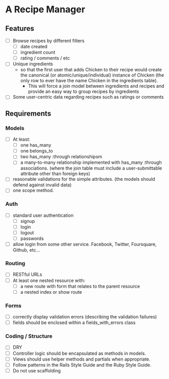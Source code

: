 # A Recipe Manager

## Features
- [ ] Browse recipes by different filters
    - [ ] date created
    - [ ] ingredient count
    - [ ] rating / comments / etc
- [ ] Unique ingredients 
  - so that the first user that adds Chicken to their recipe would create the canonical (or atomic/unique/individual) instance of Chicken (the only row to ever have the name Chicken in the ingredients table). 
    - This will force a join model between ingredients and recipes and provide an easy way to group recipes by ingredients
- [ ] Some user-centric data regarding recipes such as ratings or comments 

## Requirements
### Models
- [ ] At least:
  - [ ] one has_many
  - [ ] one belongs_to
  - [ ] two has_many :through relationshipsm 
  - [ ] a many-to-many relationship implemented with has_many :through associations. (where the join table must include a user-submittable attribute other than foreign keys)
- [ ] reasonable validations for the simple attributes. (the models should defend against invalid data)
- [ ] one scope method. 

### Auth 
- [ ] standard user authentication
  - [ ] signup
  - [ ] login
  - [ ] logout
  - [ ] passwords
- [ ] allow login from some other service. Facebook, Twitter, Foursquare, Github, etc...

### Routing 
- [ ] RESTful URLs
- [ ] At least one nested resource with: 
    - [ ] a new route with form that relates to the parent resource
    - [ ] a nested index or show route

### Forms
- [ ] correctly display validation errors (describing the validation failures)
- [ ] fields should be enclosed within a fields_with_errors class

### Coding / Structure
- [ ] DRY
- [ ] Controller logic should be encapsulated as methods in models.
- [ ] Views should use helper methods and partials when appropriate.
- [ ] Follow patterns in the Rails Style Guide and the Ruby Style Guide.
- [ ] Do not use scaffolding 